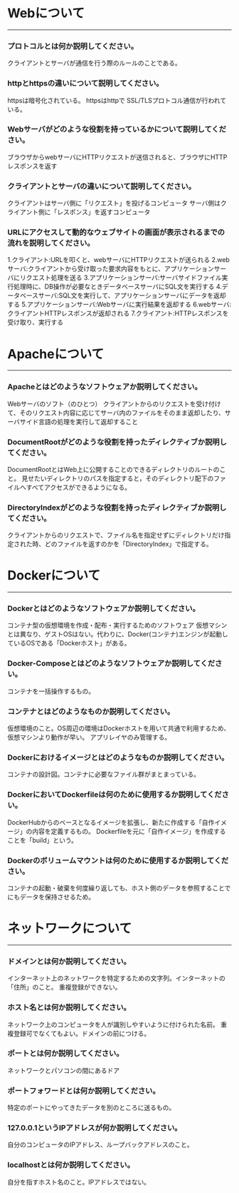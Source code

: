 # Webについて
---
### プロトコルとは何か説明してください。
クライアントとサーバが通信を行う際のルールのことである。


### httpとhttpsの違いについて説明してください。
httpsは暗号化されている。
httpsはhttpで SSL/TLSプロトコル通信が行われている。


### Webサーバがどのような役割を持っているかについて説明してください。
ブラウザからwebサーバにHTTPリクエストが送信されると、ブラウザにHTTPレスポンスを返す

### クライアントとサーバの違いについて説明してください。
クライアントはサーバ側に「リクエスト」を投げるコンピュータ
サーバ側はクライアント側に「レスポンス」を返すコンピュータ


### URLにアクセスして動的なウェブサイトの画面が表示されるまでの流れを説明してください。
1.クライアント:URLを叩くと、webサーバにHTTPリクエストが送られる
2.webサーバ:クライアントから受け取った要求内容をもとに、アプリケーションサーバにリクエスト処理を送る
3.アプリケーションサーバ:サーバサイドファイル実行処理時に、DB操作が必要なときデータベースサーバにSQL文を実行する
4.データベースサーバ:SQL文を実行して、アプリケーションサーバにデータを返却する
5.アプリケーションサーバ:Webサーバに実行結果を返却する
6.webサーバ:クライアントHTTPレスポンスが返却される
7.クライアント:HTTPレスポンスを受け取り、実行する


# Apacheについて
---
### Apacheとはどのようなソフトウェアか説明してください。
Webサーバのソフト（のひとつ）
クライアントからのリクエストを受け付けて、そのリクエスト内容に応じてサーバ内のファイルをそのまま返却したり、サーバサイド言語の処理を実行して返却すること


### DocumentRootがどのような役割を持ったディレクティブか説明してください。
DocumentRootとはWeb上に公開することのできるディレクトリのルートのこと。
見せたいディレクトリのパスを指定すると，そのディレクトリ配下のファイルへすべてアクセスができるようになる。

### DirectoryIndexがどのような役割を持ったディレクティブか説明してください。
クライアントからのリクエストで、ファイル名を指定せずにディレクトリだけ指定された時、どのファイルを返すのかを「DirectoryIndex」で指定する。




# Dockerについて
---
### Dockerとはどのようなソフトウェアか説明してください。
コンテナ型の仮想環境を作成・配布・実行するためのソフトウェア
仮想マシンとは異なり、ゲストOSはない。代わりに、Docker(コンテナ)エンジンが起動しているOSである「Dockerホスト」がある。

### Docker-Composeとはどのようなソフトウェアか説明してください。
コンテナを一括操作するもの。


### コンテナとはどのようなものか説明してください。
仮想環境のこと。OS周辺の環境はDockerホストを用いて共通で利用するため、仮想マシンより動作が早い。
アプリレイヤのみ管理する。

### Dockerにおけるイメージとはどのようなものか説明してください。
コンテナの設計図。コンテナに必要なファイル群がまとまっている。

### DockerにおいてDockerfileは何のために使用するか説明してください。
DockerHubからのベースとなるイメージを拡張し、新たに作成する「自作イメージ」の内容を定義するもの。
Dockerfileを元に「自作イメージ」を作成することを「build」という。

### Dockerのボリュームマウントは何のために使用するか説明してください。
コンテナの起動・破棄を何度繰り返しても、ホスト側のデータを参照することでにもデータを保持させるため。


# ネットワークについて
---
### ドメインとは何か説明してください。
インターネット上のネットワークを特定するための文字列。インターネットの「住所」のこと。
重複登録ができない。

### ホスト名とは何か説明してください。
ネットワーク上のコンピュータを人が識別しやすいように付けられた名前。
重複登録可でなくてもよい。ドメインの前につける。

### ポートとは何か説明してください。
ネットワークとパソコンの間にあるドア


### ポートフォワードとは何か説明してください。
特定のポートにやってきたデータを別のところに送るもの。


### 127.0.0.1というIPアドレスが何か説明してください。
自分のコンピュータのIPアドレス、ループバックアドレスのこと。


### localhostとは何か説明してください。
自分を指すホスト名のこと。IPアドレスではない。



